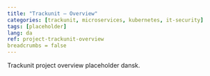 ```yaml
---
title: "Trackunit — Overview"
categories: [trackunit, microservices, kubernetes, it-security]
tags: [placeholder]
lang: da
ref: project-trackunit-overview
breadcrumbs = false
---
```

Trackunit project overview placeholder dansk.
